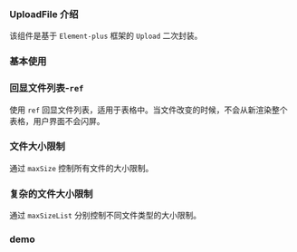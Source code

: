 ### UploadFile 介绍

该组件是基于 `Element-plus` 框架的 `Upload` 二次封装。

### 基本使用

<preview path="../examples/uploadFile/base.vue"></preview>

### 回显文件列表-`ref`

使用 `ref` 回显文件列表，适用于表格中。当文件改变的时候，不会从新渲染整个表格，用户界面不会闪屏。

<preview path="../examples/uploadFile/echoFileList.vue"></preview>

### 文件大小限制

通过 `maxSize` 控制所有文件的大小限制。

<preview path="../examples/uploadFile/fileSize.vue"></preview>

### 复杂的文件大小限制

通过 `maxSizeList` 分别控制不同文件类型的大小限制。

<preview path="../examples/uploadFile/complexFileSize.vue"></preview>

### demo

<preview path="../examples/uploadFile/demo.vue"></preview>
